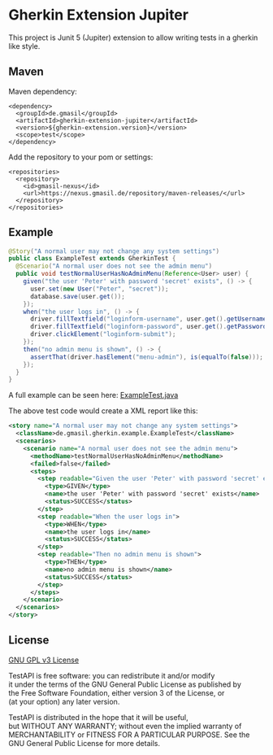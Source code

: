 # Gherkin Extension Jupiter
This project is Junit 5 (Jupiter) extension to allow writing tests in a gherkin like style.

## Maven
Maven dependency:

    <dependency>
      <groupId>de.gmasil</groupId>
      <artifactId>gherkin-extension-jupiter</artifactId>
      <version>${gherkin-extension.version}</version>
      <scope>test</scope>
    </dependency>

Add the repository to your pom or settings:

    <repositories>
      <repository>
        <id>gmasil-nexus</id>
        <url>https://nexus.gmasil.de/repository/maven-releases/</url>
      </repository>
    </repositories>

## Example

```java
@Story("A normal user may not change any system settings")
public class ExampleTest extends GherkinTest {
  @Scenario("A normal user does not see the admin menu")
  public void testNormalUserHasNoAdminMenu(Reference<User> user) {
    given("the user 'Peter' with password 'secret' exists", () -> {
      user.set(new User("Peter", "secret"));
      database.save(user.get());
    });
    when("the user logs in", () -> {
      driver.fillTextfield("loginform-username", user.get().getUsername());
      driver.fillTextfield("loginform-password", user.get().getPassword());
      driver.clickElement("loginform-submit");
    });
    then("no admin menu is shown", () -> {
      assertThat(driver.hasElement("menu-admin"), is(equalTo(false)));
    });
  }
}
```
A full example can be seen here: [ExampleTest.java](src/test/java/de/gmasil/gherkin/example/ExampleTest.java)

The above test code would create a XML report like this:

```xml
<story name="A normal user may not change any system settings">
  <className>de.gmasil.gherkin.example.ExampleTest</className>
  <scenarios>
    <scenario name="A normal user does not see the admin menu">
      <methodName>testNormalUserHasNoAdminMenu</methodName>
      <failed>false</failed>
      <steps>
        <step readable="Given the user 'Peter' with password 'secret' exists">
          <type>GIVEN</type>
          <name>the user 'Peter' with password 'secret' exists</name>
          <status>SUCCESS</status>
        </step>
        <step readable="When the user logs in">
          <type>WHEN</type>
          <name>the user logs in</name>
          <status>SUCCESS</status>
        </step>
        <step readable="Then no admin menu is shown">
          <type>THEN</type>
          <name>no admin menu is shown</name>
          <status>SUCCESS</status>
        </step>
      </steps>
    </scenario>
  </scenarios>
</story>
```

## License
[GNU GPL v3 License](LICENSE.md)  

TestAPI is free software: you can redistribute it and/or modify  
it under the terms of the GNU General Public License as published by  
the Free Software Foundation, either version 3 of the License, or  
(at your option) any later version.  

TestAPI is distributed in the hope that it will be useful,  
but WITHOUT ANY WARRANTY; without even the implied warranty of  
MERCHANTABILITY or FITNESS FOR A PARTICULAR PURPOSE.  See the  
GNU General Public License for more details.  

